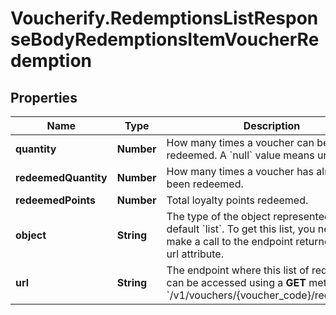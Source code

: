 # Voucherify.RedemptionsListResponseBodyRedemptionsItemVoucherRedemption

## Properties

Name | Type | Description | Notes
------------ | ------------- | ------------- | -------------
**quantity** | **Number** | How many times a voucher can be redeemed. A &#x60;null&#x60; value means unlimited. | [optional] 
**redeemedQuantity** | **Number** | How many times a voucher has already been redeemed. | [optional] 
**redeemedPoints** | **Number** | Total loyalty points redeemed. | [optional] 
**object** | **String** | The type of the object represented is by default &#x60;list&#x60;. To get this list, you need to make a call to the endpoint returned in the url attribute. | [optional] [default to &#39;list&#39;]
**url** | **String** | The endpoint where this list of redemptions can be accessed using a **GET** method. &#x60;/v1/vouchers/{voucher_code}/redemptions&#x60; | [optional] 


